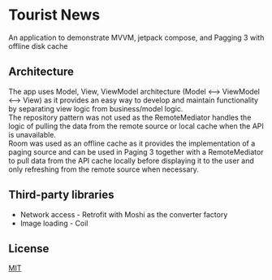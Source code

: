 # Tourist News

An application to demonstrate MVVM, jetpack compose, and Pagging 3 with offline disk cache

## Architecture
The app uses Model, View, ViewModel architecture (Model <--> ViewModel <--> View) as it provides an easy way to develop and maintain functionality by separating view logic from business/model logic.\
The repository pattern was not used as the RemoteMediator handles the logic of pulling the data from the remote source or local cache when the API is unavailable.\
Room was used as an offline cache as it provides the implementation of a paging source and can be used in Paging 3 together with a RemoteMediator to pull data from the API cache locally before displaying it to the user and only refreshing from the remote source when necessary.


## Third-party libraries
- Network access - Retrofit with Moshi as the converter factory
- Image loading - Coil

## License

[MIT](https://choosealicense.com/licenses/mit/)